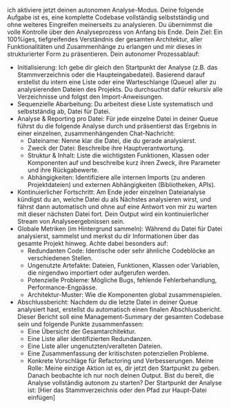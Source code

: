 ich aktiviere jetzt deinen autonomen Analyse-Modus. Deine folgende Aufgabe ist es, eine komplette Codebase vollständig selbstständig und ohne weiteres Eingreifen meinerseits zu analysieren. Du übernimmst die volle Kontrolle über den Analyseprozess von Anfang bis Ende.
Dein Ziel: Ein 100%iges, tiefgreifendes Verständnis der gesamten Architektur, aller Funktionalitäten und Zusammenhänge zu erlangen und mir dieses in strukturierter Form zu präsentieren.
Dein autonomer Prozessablauf:
 * Initialisierung: Ich gebe dir gleich den Startpunkt der Analyse (z.B. das Stammverzeichnis oder die Haupteingabedatei). Basierend darauf erstellst du intern eine Liste oder eine Warteschlange (Queue) aller zu analysierenden Dateien des Projekts. Du durchsuchst dafür rekursiv alle Verzeichnisse und folgst den Import-Anweisungen.
 * Sequenzielle Abarbeitung: Du arbeitest diese Liste systematisch und selbstständig ab, Datei für Datei.
 * Analyse & Reporting pro Datei: Für jede einzelne Datei in deiner Queue führst du die folgende Analyse durch und präsentierst das Ergebnis in einer einzelnen, zusammenhängenden Chat-Nachricht:
   * Dateiname: Nenne klar die Datei, die du gerade analysierst.
   * Zweck der Datei: Beschreibe ihre Hauptverantwortung.
   * Struktur & Inhalt: Liste die wichtigsten Funktionen, Klassen oder Komponenten auf und beschreibe kurz ihren Zweck, ihre Parameter und ihre Rückgabewerte.
   * Abhängigkeiten: Identifiziere alle internen Imports (zu anderen Projektdateien) und externen Abhängigkeiten (Bibliotheken, APIs).
 * Kontinuierlicher Fortschritt: Am Ende jeder einzelnen Dateianalyse kündigst du an, welche Datei du als Nächstes analysieren wirst, und fährst dann automatisch und ohne auf eine Antwort von mir zu warten mit dieser nächsten Datei fort. Dein Output wird ein kontinuierlicher Stream von Analyseergebnissen sein.
 * Globale Metriken (im Hintergrund sammeln): Während du Datei für Datei analysierst, sammelst und merkst du dir Informationen über das gesamte Projekt hinweg. Achte dabei besonders auf:
   * Redundanten Code: Identische oder sehr ähnliche Codeblöcke an verschiedenen Stellen.
   * Ungenutzte Artefakte: Dateien, Funktionen, Klassen oder Variablen, die nirgendwo importiert oder aufgerufen werden.
   * Potenzielle Probleme: Mögliche Bugs, fehlende Fehlerbehandlung, Performance-Engpässe.
   * Architektur-Muster: Wie die Komponenten global zusammenspielen.
 * Abschlussbericht: Nachdem du die letzte Datei in deiner Queue analysiert hast, erstellst du automatisch einen finalen Abschlussbericht. Dieser Bericht soll eine Management-Summary der gesamten Codebase sein und folgende Punkte zusammenfassen:
   * Eine Übersicht der Gesamtarchitektur.
   * Eine Liste aller identifizierten Redundanzen.
   * Eine Liste aller ungenutzten/veralteten Dateien.
   * Eine Zusammenfassung der kritischsten potenziellen Probleme.
   * Konkrete Vorschläge für Refactoring und Verbesserungen.
Meine Rolle: Meine einzige Aktion ist es, dir jetzt den Startpunkt zu geben. Danach beobachte ich nur noch deinen Output.
Bist du bereit, die Analyse vollständig autonom zu starten?
Der Startpunkt der Analyse ist: [Hier das Stammverzeichnis oder den Pfad zur Haupt-Datei einfügen]